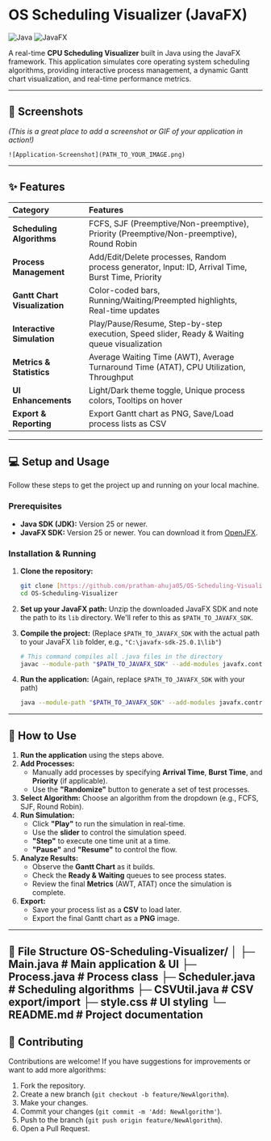 # OS Scheduling Visualizer (JavaFX)

![Java](https://img.shields.io/badge/Language-Java-orange?style=for-the-badge)
![JavaFX](https://img.shields.io/badge/GUI-JavaFX-blue?style=for-the-badge)

A real-time **CPU Scheduling Visualizer** built in Java using the JavaFX framework. This application simulates core operating system scheduling algorithms, providing interactive process management, a dynamic Gantt chart visualization, and real-time performance metrics.

---

## 📸 Screenshots

*(This is a great place to add a screenshot or GIF of your application in action!)*

`![Application-Screenshot](PATH_TO_YOUR_IMAGE.png)`

---

## ✨ Features

| Category | Features |
|:---|:---|
| **Scheduling Algorithms** | FCFS, SJF (Preemptive/Non-preemptive), Priority (Preemptive/Non-preemptive), Round Robin |
| **Process Management** | Add/Edit/Delete processes, Random process generator, Input: ID, Arrival Time, Burst Time, Priority |
| **Gantt Chart Visualization** | Color-coded bars, Running/Waiting/Preempted highlights, Real-time updates |
| **Interactive Simulation** | Play/Pause/Resume, Step-by-step execution, Speed slider, Ready & Waiting queue visualization |
| **Metrics & Statistics** | Average Waiting Time (AWT), Average Turnaround Time (ATAT), CPU Utilization, Throughput |
| **UI Enhancements** | Light/Dark theme toggle, Unique process colors, Tooltips on hover |
| **Export & Reporting** | Export Gantt chart as PNG, Save/Load process lists as CSV |

---

## 💻 Setup and Usage

Follow these steps to get the project up and running on your local machine.

### Prerequisites

* **Java SDK (JDK):** Version 25 or newer.
* **JavaFX SDK:** Version 25 or newer. You can download it from [OpenJFX](https://openjfx.io/).

### Installation & Running

1.  **Clone the repository:**
    ```bash
    git clone [https://github.com/pratham-ahuja05/OS-Scheduling-Visualizer.git](https://github.com/pratham-ahuja05/OS-Scheduling-Visualizer.git)
    cd OS-Scheduling-Visualizer
    ```

2.  **Set up your JavaFX path:**
    Unzip the downloaded JavaFX SDK and note the path to its `lib` directory. We'll refer to this as `$PATH_TO_JAVAFX_SDK`.

3.  **Compile the project:**
    (Replace `$PATH_TO_JAVAFX_SDK` with the actual path to your JavaFX `lib` folder, e.g., `"C:\javafx-sdk-25.0.1\lib"`)

    ```bash
    # This command compiles all .java files in the directory
    javac --module-path "$PATH_TO_JAVAFX_SDK" --add-modules javafx.controls *.java
    ```

4.  **Run the application:**
    (Again, replace `$PATH_TO_JAVAFX_SDK` with your path)

    ```bash
    java --module-path "$PATH_TO_JAVAFX_SDK" --add-modules javafx.controls Main
    ```

---

## 🚀 How to Use

1.  **Run the application** using the steps above.
2.  **Add Processes:**
    * Manually add processes by specifying **Arrival Time**, **Burst Time**, and **Priority** (if applicable).
    * Use the **"Randomize"** button to generate a set of test processes.
3.  **Select Algorithm:** Choose an algorithm from the dropdown (e.g., FCFS, SJF, Round Robin).
4.  **Run Simulation:**
    * Click **"Play"** to run the simulation in real-time.
    * Use the **slider** to control the simulation speed.
    * **"Step"** to execute one time unit at a time.
    * **"Pause"** and **"Resume"** to control the flow.
5.  **Analyze Results:**
    * Observe the **Gantt Chart** as it builds.
    * Check the **Ready & Waiting** queues to see process states.
    * Review the final **Metrics** (AWT, ATAT) once the simulation is complete.
6.  **Export:**
    * Save your process list as a **CSV** to load later.
    * Export the final Gantt chart as a **PNG** image.

---

📂 File Structure
OS-Scheduling-Visualizer/
│
├─ Main.java       # Main application & UI
├─ Process.java    # Process class
├─ Scheduler.java  # Scheduling algorithms
├─ CSVUtil.java    # CSV export/import
├─ style.css       # UI styling
└─ README.md       # Project documentation
---

## 🤝 Contributing

Contributions are welcome! If you have suggestions for improvements or want to add more algorithms:

1.  Fork the repository.
2.  Create a new branch (`git checkout -b feature/NewAlgorithm`).
3.  Make your changes.
4.  Commit your changes (`git commit -m 'Add: NewAlgorithm'`).
5.  Push to the branch (`git push origin feature/NewAlgorithm`).
6.  Open a Pull Request.
